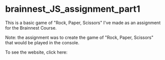 # brainnest_JS_assignment_part1
 
This is a basic game of "Rock, Paper, Scissors" I've made as an assignment for the Brainnest Course.

Note: the assignment was to create the game of "Rock, Paper, Scissors" that would be played in the console.

To see the website, click here:
